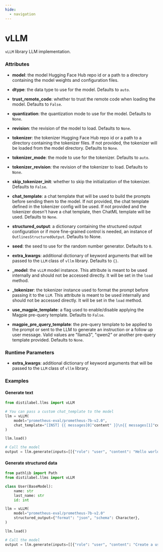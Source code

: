```yaml
---
hide:
  - navigation
---
```

# vLLM


`vLLM` library LLM implementation.







### Attributes

- **model**: the model Hugging Face Hub repo id or a path to a directory containing the  model weights and configuration files.

- **dtype**: the data type to use for the model. Defaults to `auto`.

- **trust_remote_code**: whether to trust the remote code when loading the model. Defaults  to `False`.

- **quantization**: the quantization mode to use for the model. Defaults to `None`.

- **revision**: the revision of the model to load. Defaults to `None`.

- **tokenizer**: the tokenizer Hugging Face Hub repo id or a path to a directory containing  the tokenizer files. If not provided, the tokenizer will be loaded from the  model directory. Defaults to `None`.

- **tokenizer_mode**: the mode to use for the tokenizer. Defaults to `auto`.

- **tokenizer_revision**: the revision of the tokenizer to load. Defaults to `None`.

- **skip_tokenizer_init**: whether to skip the initialization of the tokenizer. Defaults  to `False`.

- **chat_template**: a chat template that will be used to build the prompts before  sending them to the model. If not provided, the chat template defined in the  tokenizer config will be used. If not provided and the tokenizer doesn't have  a chat template, then ChatML template will be used. Defaults to `None`.

- **structured_output**: a dictionary containing the structured output configuration or if more  fine-grained control is needed, an instance of `OutlinesStructuredOutput`. Defaults to None.

- **seed**: the seed to use for the random number generator. Defaults to `0`.

- **extra_kwargs**: additional dictionary of keyword arguments that will be passed to the  `LLM` class of `vllm` library. Defaults to `{}`.

- **_model**: the `vLLM` model instance. This attribute is meant to be used internally  and should not be accessed directly. It will be set in the `load` method.

- **_tokenizer**: the tokenizer instance used to format the prompt before passing it to  the `LLM`. This attribute is meant to be used internally and should not be  accessed directly. It will be set in the `load` method.

- **use_magpie_template**: a flag used to enable/disable applying the Magpie pre-query  template. Defaults to `False`.

- **magpie_pre_query_template**: the pre-query template to be applied to the prompt or  sent to the LLM to generate an instruction or a follow up user message. Valid  values are "llama3", "qwen2" or another pre-query template provided. Defaults  to `None`.





### Runtime Parameters

- **extra_kwargs**: additional dictionary of keyword arguments that will be passed to  the `LLM` class of `vllm` library.




### Examples


#### Generate text
```python
from distilabel.llms import vLLM

# You can pass a custom chat_template to the model
llm = vLLM(
    model="prometheus-eval/prometheus-7b-v2.0",
    chat_template="[INST] {{ messages[0]"content" }}\n{{ messages[1]"content" }}[/INST]",
)

llm.load()

# Call the model
output = llm.generate(inputs=[[{"role": "user", "content": "Hello world!"}]])
```

#### Generate structured data
```python
from pathlib import Path
from distilabel.llms import vLLM

class User(BaseModel):
    name: str
    last_name: str
    id: int

llm = vLLM(
    model="prometheus-eval/prometheus-7b-v2.0"
    structured_output={"format": "json", "schema": Character},
)

llm.load()

# Call the model
output = llm.generate(inputs=[[{"role": "user", "content": "Create a user profile for the following marathon"}]])
```



